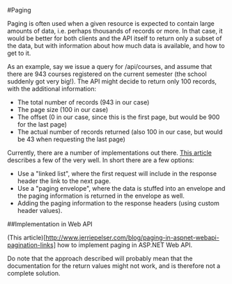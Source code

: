 #Paging

Paging is often used when a given resource is expected to contain large amounts of data, i.e. perhaps thousands of records
or more. In that case, it would be better for both clients and the API itself to return only a subset of the data, but 
with information about how much data is available, and how to get to it.

As an example, say we issue a query for /api/courses, and assume that there are 943 courses registered on the current
semester (the school suddenly got very big!). The API might decide to return only 100 records, with the additional information:

* The total number of records (943 in our case)
* The page size (100 in our case)
* The offset (0 in our case, since this is the first page, but would be 900 for the last page)
* The actual number of records returned (also 100 in our case, but would be 43 when requesting the last page)

Currently, there are a number of implementations out there.
[This article](http://www.jerriepelser.com/blog/paging-in-aspnet-webapi-introduction) describes a few of the very well. 
In short there are a few options:

* Use a "linked list", where the first request will include in the response header the link to the next page.
* Use a "paging envelope", where the data is stuffed into an envelope and the paging information is returned in the envelope as well.
* Adding the paging information to the response headers (using custom header values).

##Implementation in Web API

(This article)[http://www.jerriepelser.com/blog/paging-in-aspnet-webapi-pagination-links] how to implement paging in ASP.NET Web API.

Do note that the approach described will probably mean that the documentation for the return values might not work, and is therefore not a complete solution.

